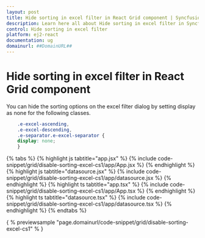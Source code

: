 ```yaml
---
layout: post
title: Hide sorting in excel filter in React Grid component | Syncfusion
description: Learn here all about Hide sorting in excel filter in Syncfusion React Grid component of Syncfusion Essential JS 2 and more.
control: Hide sorting in excel filter 
platform: ej2-react
documentation: ug
domainurl: ##DomainURL##
---
```


# Hide sorting in excel filter in React Grid component

You can hide the sorting options on the excel filter dialog by setting display as none for the following classes.

```css
    .e-excel-ascending,
    .e-excel-descending,
    .e-separator.e-excel-separator {
    display: none;
    }
```

{% tabs %}
{% highlight js tabtitle="app.jsx" %}
{% include code-snippet/grid/disable-sorting-excel-cs1/app/App.jsx %}
{% endhighlight %}
{% highlight js tabtitle="datasource.jsx" %}
{% include code-snippet/grid/disable-sorting-excel-cs1/app/datasource.jsx %}
{% endhighlight %}
{% highlight ts tabtitle="app.tsx" %}
{% include code-snippet/grid/disable-sorting-excel-cs1/app/App.tsx %}
{% endhighlight %}
{% highlight ts tabtitle="datasource.tsx" %}
{% include code-snippet/grid/disable-sorting-excel-cs1/app/datasource.tsx %}
{% endhighlight %}
{% endtabs %}

{ % previewsample "page.domainurl/code-snippet/grid/disable-sorting-excel-cs1" % }
